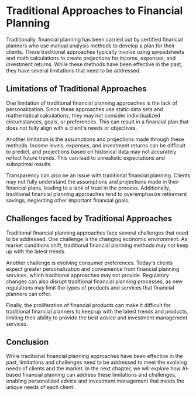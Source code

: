Traditional Approaches to Financial Planning
==============================================================================

Traditionally, financial planning has been carried out by certified financial planners who use manual analysis methods to develop a plan for their clients. These traditional approaches typically involve using spreadsheets and math calculations to create projections for income, expenses, and investment returns. While these methods have been effective in the past, they have several limitations that need to be addressed.

Limitations of Traditional Approaches
-------------------------------------

One limitation of traditional financial planning approaches is the lack of personalization. Since these approaches use static data sets and mathematical calculations, they may not consider individualized circumstances, goals, or preferences. This can result in a financial plan that does not fully align with a client's needs or objectives.

Another limitation is the assumptions and projections made through these methods. Income levels, expenses, and investment returns can be difficult to predict, and projections based on historical data may not accurately reflect future trends. This can lead to unrealistic expectations and suboptimal results.

Transparency can also be an issue with traditional financial planning. Clients may not fully understand the assumptions and projections made in their financial plans, leading to a lack of trust in the process. Additionally, traditional financial planning approaches tend to overemphasize retirement savings, neglecting other important financial goals.

Challenges faced by Traditional Approaches
------------------------------------------

Traditional financial planning approaches face several challenges that need to be addressed. One challenge is the changing economic environment. As market conditions shift, traditional financial planning methods may not keep up with the latest trends.

Another challenge is evolving consumer preferences. Today's clients expect greater personalization and convenience from financial planning services, which traditional approaches may not provide. Regulatory changes can also disrupt traditional financial planning processes, as new regulations may limit the types of products and services that financial planners can offer.

Finally, the proliferation of financial products can make it difficult for traditional financial planners to keep up with the latest trends and products, limiting their ability to provide the best advice and investment management services.

Conclusion
----------

While traditional financial planning approaches have been effective in the past, limitations and challenges need to be addressed to meet the evolving needs of clients and the market. In the next chapter, we will explore how AI-based financial planning can address these limitations and challenges, enabling personalized advice and investment management that meets the unique needs of each client.
